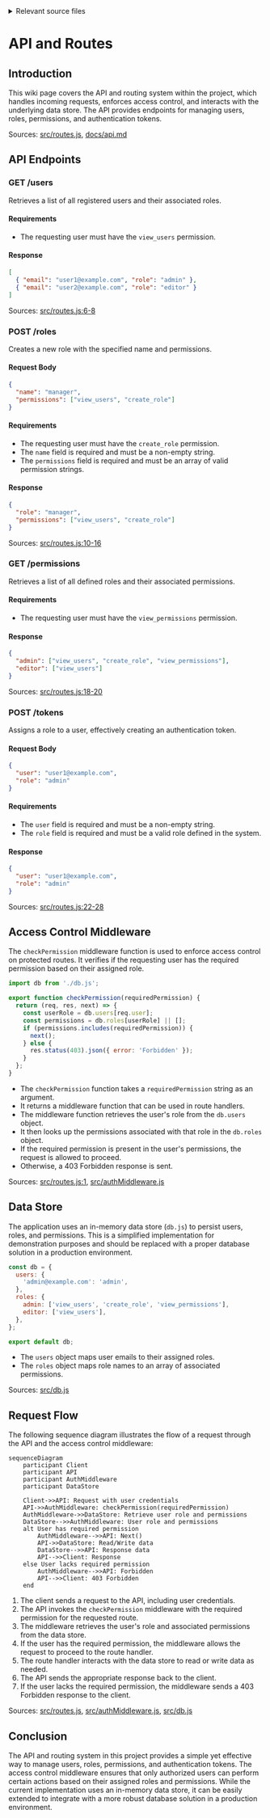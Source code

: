 <details>
<summary>Relevant source files</summary>

The following files were used as context for generating this wiki page:

- [src/routes.js](https://github.com/aanickode/access-control-service/blob/main/src/routes.js)
- [docs/api.md](https://github.com/aanickode/access-control-service/blob/main/docs/api.md)
</details>

# API and Routes

## Introduction

This wiki page covers the API and routing system within the project, which handles incoming requests, enforces access control, and interacts with the underlying data store. The API provides endpoints for managing users, roles, permissions, and authentication tokens.

Sources: [src/routes.js](), [docs/api.md]()

## API Endpoints

### GET /users

Retrieves a list of all registered users and their associated roles.

#### Requirements

- The requesting user must have the `view_users` permission.

#### Response

```json
[
  { "email": "user1@example.com", "role": "admin" },
  { "email": "user2@example.com", "role": "editor" }
]
```

Sources: [src/routes.js:6-8]()

### POST /roles

Creates a new role with the specified name and permissions.

#### Request Body

```json
{
  "name": "manager",
  "permissions": ["view_users", "create_role"]
}
```

#### Requirements

- The requesting user must have the `create_role` permission.
- The `name` field is required and must be a non-empty string.
- The `permissions` field is required and must be an array of valid permission strings.

#### Response

```json
{
  "role": "manager",
  "permissions": ["view_users", "create_role"]
}
```

Sources: [src/routes.js:10-16]()

### GET /permissions

Retrieves a list of all defined roles and their associated permissions.

#### Requirements

- The requesting user must have the `view_permissions` permission.

#### Response

```json
{
  "admin": ["view_users", "create_role", "view_permissions"],
  "editor": ["view_users"]
}
```

Sources: [src/routes.js:18-20]()

### POST /tokens

Assigns a role to a user, effectively creating an authentication token.

#### Request Body

```json
{
  "user": "user1@example.com",
  "role": "admin"
}
```

#### Requirements

- The `user` field is required and must be a non-empty string.
- The `role` field is required and must be a valid role defined in the system.

#### Response

```json
{
  "user": "user1@example.com",
  "role": "admin"
}
```

Sources: [src/routes.js:22-28]()

## Access Control Middleware

The `checkPermission` middleware function is used to enforce access control on protected routes. It verifies if the requesting user has the required permission based on their assigned role.

```javascript
import db from './db.js';

export function checkPermission(requiredPermission) {
  return (req, res, next) => {
    const userRole = db.users[req.user];
    const permissions = db.roles[userRole] || [];
    if (permissions.includes(requiredPermission)) {
      next();
    } else {
      res.status(403).json({ error: 'Forbidden' });
    }
  };
}
```

- The `checkPermission` function takes a `requiredPermission` string as an argument.
- It returns a middleware function that can be used in route handlers.
- The middleware function retrieves the user's role from the `db.users` object.
- It then looks up the permissions associated with that role in the `db.roles` object.
- If the required permission is present in the user's permissions, the request is allowed to proceed.
- Otherwise, a 403 Forbidden response is sent.

Sources: [src/routes.js:1](), [src/authMiddleware.js]()

## Data Store

The application uses an in-memory data store (`db.js`) to persist users, roles, and permissions. This is a simplified implementation for demonstration purposes and should be replaced with a proper database solution in a production environment.

```javascript
const db = {
  users: {
    'admin@example.com': 'admin',
  },
  roles: {
    admin: ['view_users', 'create_role', 'view_permissions'],
    editor: ['view_users'],
  },
};

export default db;
```

- The `users` object maps user emails to their assigned roles.
- The `roles` object maps role names to an array of associated permissions.

Sources: [src/db.js]()

## Request Flow

The following sequence diagram illustrates the flow of a request through the API and the access control middleware:

```mermaid
sequenceDiagram
    participant Client
    participant API
    participant AuthMiddleware
    participant DataStore

    Client->>API: Request with user credentials
    API->>AuthMiddleware: checkPermission(requiredPermission)
    AuthMiddleware->>DataStore: Retrieve user role and permissions
    DataStore-->>AuthMiddleware: User role and permissions
    alt User has required permission
        AuthMiddleware-->>API: Next()
        API->>DataStore: Read/Write data
        DataStore-->>API: Response data
        API-->>Client: Response
    else User lacks required permission
        AuthMiddleware-->>API: Forbidden
        API-->>Client: 403 Forbidden
    end
```

1. The client sends a request to the API, including user credentials.
2. The API invokes the `checkPermission` middleware with the required permission for the requested route.
3. The middleware retrieves the user's role and associated permissions from the data store.
4. If the user has the required permission, the middleware allows the request to proceed to the route handler.
5. The route handler interacts with the data store to read or write data as needed.
6. The API sends the appropriate response back to the client.
7. If the user lacks the required permission, the middleware sends a 403 Forbidden response to the client.

Sources: [src/routes.js](), [src/authMiddleware.js](), [src/db.js]()

## Conclusion

The API and routing system in this project provides a simple yet effective way to manage users, roles, permissions, and authentication tokens. The access control middleware ensures that only authorized users can perform certain actions based on their assigned roles and permissions. While the current implementation uses an in-memory data store, it can be easily extended to integrate with a more robust database solution in a production environment.